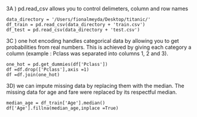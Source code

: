3A ) pd.read_csv allows you to control delimeters, column and row names

	data_directory = '/Users/fionalmeyda/Desktop/titanic/'
	df_train = pd.read_csv(data_directory + 'train.csv')
	df_test = pd.read_csv(data_directory + 'test.csv')

3C ) one hot encoding handles categorical data by allowing you to get probabilities from real numbers. This is achieved by giving each category a column (example : Pclass was separated into columns 1, 2 and 3).

	one_hot = pd.get_dummies(df['Pclass'])
    df =df.drop(['Pclass'],axis =1)
    df =df.join(one_hot)

3D) we can impute missing data by replacing them with the median. The missing data for age and fare were replaced by its respectful median.
	
	median_age = df_train['Age'].median()
	df['Age'].fillna(median_age,inplace =True)